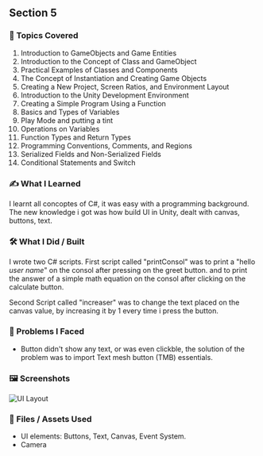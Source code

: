## Section 5

### 📌 Topics Covered  
1. Introduction to GameObjects and Game Entities
2. Introduction to the Concept of Class and GameObject
3. Practical Examples of Classes and Components
4. The Concept of Instantiation and Creating Game Objects
5. Creating a New Project, Screen Ratios, and Environment Layout
6. Introduction to the Unity Development Environment
7. Creating a Simple Program Using a Function
8. Basics and Types of Variables
9. Play Mode and putting a tint
10. Operations on Variables
11. Function Types and Return Types
12. Programming Conventions, Comments, and Regions
13. Serialized Fields and Non-Serialized Fields
14. Conditional Statements and Switch

###  ✍️ What I Learned  

I learnt all concoptes of C#, it was easy with a programming background.
The new knowledge i got was how build UI in Unity, dealt with canvas, buttons, text. 

  
### 🛠️ What I Did / Built  
I wrote two C# scripts.
First script called "printConsol" was to print a "hello *user name*" on the consol after pressing on the greet button.
and to print the answer of a simple math equation on the consol after clicking on the calculate button.

Second Script called "increaser" was to change the text placed on the canvas value, by increasing it by 1 every time i press the button.


### 🧪 Problems I Faced  
* Button didn't show any text, or was even clickble, the solution of the problem was to import Text mesh button (TMB) essentials.


### 🖼️ Screenshots  
![UI Layout](https://i.imgur.com/RHalYwg.png)

### 📁 Files / Assets Used 
* UI elements: Buttons, Text, Canvas, Event System.
* Camera


